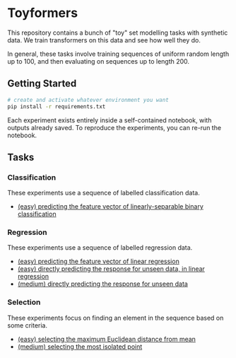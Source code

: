 # Toyformers

This repository contains a bunch of "toy" set modelling tasks with synthetic data.
We train transformers on this data and see how well they do.

In general, these tasks involve training sequences of uniform random length up to 100, and then evaluating on sequences up to length 200.

## Getting Started

```sh
# create and activate whatever environment you want
pip install -r requirements.txt
```

Each experiment exists entirely inside a self-contained notebook, with outputs already saved.
To reproduce the experiments, you can re-run the notebook.

## Tasks

### Classification

These experiments use a sequence of labelled classification data.

- [(easy) predicting the feature vector of linearly-separable binary classification](./classification/binary_classification_easy.ipynb)

### Regression

These experiments use a sequence of labelled regression data.

- [(easy) predicting the feature vector of linear regression](./regression/linear_regression_easy.ipynb)
- [(easy) directly predicting the response for unseen data, in linear regression](./regression/direct_linear_regression_easy.ipynb)
- [(medium) directly predicting the response for unseen data](./regression/direct_regression_medium.ipynb)

### Selection

These experiments focus on finding an element in the sequence based on some criteria.

- [(easy) selecting the maximum Euclidean distance from mean](./selection/outlier_detection_easy.ipynb)
- [(medium) selecting the most isolated point](./selection/outlier_detection_medium.ipynb)
